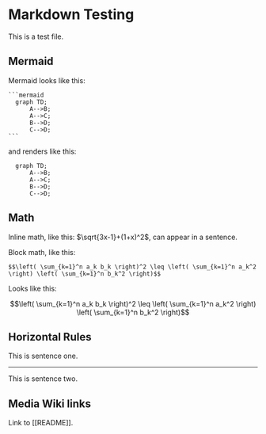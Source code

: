 # Markdown Testing

This is a test file.

## Mermaid

Mermaid looks like this:

    ```mermaid
      graph TD;
          A-->B;
          A-->C;
          B-->D;
          C-->D;
    ```

and renders like this:

```mermaid
  graph TD;
      A-->B;
      A-->C;
      B-->D;
      C-->D;
```

## Math

Inline math, like this: $\sqrt{3x-1}+(1+x)^2$, can appear in a sentence.

Block math, like this:

```
$$\left( \sum_{k=1}^n a_k b_k \right)^2 \leq \left( \sum_{k=1}^n a_k^2 \right) \left( \sum_{k=1}^n b_k^2 \right)$$
```

Looks like this:

$$\left( \sum_{k=1}^n a_k b_k \right)^2 \leq \left( \sum_{k=1}^n a_k^2 \right) \left( \sum_{k=1}^n b_k^2 \right)$$


## Horizontal Rules

This is sentence one.

----

This is sentence two.

## Media Wiki links

Link to [[README]].
